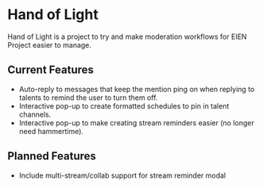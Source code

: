 # Hand of Light

Hand of Light is a project to try and make moderation workflows for EIEN Project easier to manage.

## Current Features
* Auto-reply to messages that keep the mention ping on when replying to talents to remind the user to turn them off.
* Interactive pop-up to create formatted schedules to pin in talent channels.
* Interactive pop-up to make creating stream reminders easier (no longer need hammertime).

## Planned Features
* Include multi-stream/collab support for stream reminder modal
